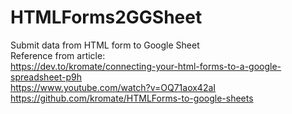 # HTMLForms2GGSheet
Submit data from HTML form to Google Sheet<br/>
Reference from article:<br/>
https://dev.to/kromate/connecting-your-html-forms-to-a-google-spreadsheet-p9h<br/>
https://www.youtube.com/watch?v=OQ71aox42aI<br/>
https://github.com/kromate/HTMLForms-to-google-sheets
